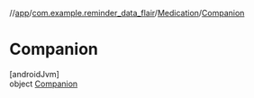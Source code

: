 //[app](../../../../index.md)/[com.example.reminder_data_flair](../../index.md)/[Medication](../index.md)/[Companion](index.md)

# Companion

[androidJvm]\
object [Companion](index.md)

